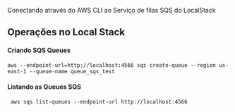 
Conectando através do AWS CLI ao Serviço de filas SQS do LocalStack

## Operações no Local Stack

#### Criando SQS Queues

```shell
aws --endpoint-url=http://localhost:4566 sqs create-queue --region us-east-1 --queue-name queue_sqs_test
````

#### Listando as Queues SQS

```shell
 aws sqs list-queues --endpoint-url http://localhost:4566
```